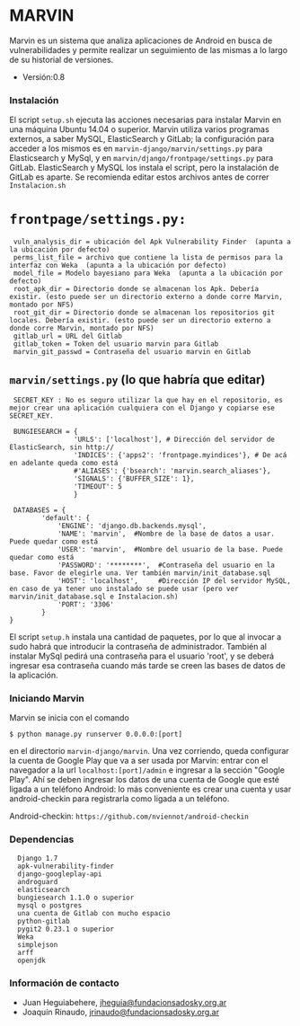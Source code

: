 # MARVIN #

Marvin es un sistema que analiza aplicaciones de Android en busca de vulnerabilidades y permite realizar un seguimiento de las mismas a lo largo de su historial de versiones.

* Versión:0.8

### Instalación  ###

El script `setup.sh` ejecuta las acciones necesarias para instalar Marvin en una máquina Ubuntu 14.04 o superior. Marvin utiliza varios programas externos, a saber MySQL, ElasticSearch y GitLab; la configuración para acceder a los mismos es en `marvin-django/marvin/settings.py` para Elasticsearch y MySql, y en `marvin/django/frontpage/settings.py` para GitLab. ElasticSearch y MySQL los instala el script, pero la instalación de GitLab es aparte. Se recomienda editar estos archivos antes de correr `Instalacion.sh`

`frontpage/settings.py:` 
======================
	 vuln_analysis_dir = ubicación del Apk Vulnerability Finder  (apunta a la ubicación por defecto)  
	 perms_list_file = archivo que contiene la lista de permisos para la interfaz con Weka  (apunta a la ubicación por defecto)  
	 model_file = Modelo bayesiano para Weka  (apunta a la ubicación por defecto)  
	 root_apk_dir = Directorio donde se almacenan los Apk. Debería existir. (esto puede ser un directorio externo a donde corre Marvin, montado por NFS)  
	 root_git_dir = Directorio donde se almacenan los repositorios git locales. Debería existir. (esto puede ser un directorio externo a donde corre Marvin, montado por NFS)  
	 gitlab_url = URL del Gitlab  
	 gitlab_token = Token del usuario marvin para Gitlab  
	 marvin_git_passwd = Contraseña del usuario marvin en Gitlab  
  
`marvin/settings.py` (lo que habría que editar)
-----------------------------------------------
	 SECRET_KEY : No es seguro utilizar la que hay en el repositorio, es mejor crear una aplicación cualquiera con el Django y copiarse ese SECRET_KEY.

	 BUNGIESEARCH = {  
                	'URLS': ['localhost'], # Dirección del servidor de ElasticSearch, sin http://  
                	'INDICES': {'apps2': 'frontpage.myindices'}, # De acá en adelante queda como está  
                	#'ALIASES': {'bsearch': 'marvin.search_aliases'},  
                	'SIGNALS': {'BUFFER_SIZE': 1},  
                	'TIMEOUT': 5  
                	}

	 DATABASES = {
    		'default': {
         		'ENGINE': 'django.db.backends.mysql',
         		'NAME': 'marvin',  #Nombre de la base de datos a usar. Puede quedar como está
         		'USER': 'marvin',  #Nombre del usuario de la base. Puede quedar como está
         		'PASSWORD': '********',  #Contraseña del usuario en la base. Favor de elegirle una. Ver también marvin/init_database.sql
         		'HOST': 'localhost',     #Dirección IP del servidor MySQL, en caso de ya tener uno instalado se puede usar (pero ver marvin/init_database.sql e Instalacion.sh)
         		'PORT': '3306'
    		}
	}


El script `setup.h` instala una cantidad de paquetes, por lo que al invocar a sudo habrá que introducir la contraseña de administrador. También al instalar MySql 
pedirá una contraseña para el usuario 'root', y se deberá ingresar esa contraseña cuando más tarde se creen las bases de datos de la aplicación.

### Iniciando Marvin ###

Marvin se inicia con el comando 

	$ python manage.py runserver 0.0.0.0:[port]

en el directorio `marvin-django/marvin`. Una vez corriendo, queda configurar la cuenta de Google Play que va a ser usada por Marvin: 
entrar con el navegador a la url `localhost:[port]/admin` e ingresar a la sección "Google Play". Ahí se deben ingresar los datos de una cuenta de Google que esté ligada a un teléfono Android: lo más conveniente es crear una cuenta y usar android-checkin para registrarla como ligada a un teléfono. 


Android-checkin: `https://github.com/nviennot/android-checkin`


### Dependencias ###
	  Django 1.7
	  apk-vulnerability-finder
	  django-googleplay-api 
	  androguard
	  elasticsearch
	  bungiesearch 1.1.0 o superior
	  mysql o postgres
	  una cuenta de Gitlab con mucho espacio
	  python-gitlab 
	  pygit2 0.23.1 o superior
	  Weka
	  simplejson
	  arff
	  openjdk 


### Información de contacto ###

  * Juan Heguiabehere, jheguia@fundacionsadosky.org.ar
  * Joaquín Rinaudo, jrinaudo@fundacionsadosky.org.ar
